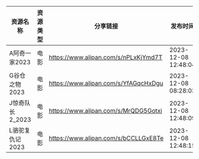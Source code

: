 | 资源名称        | 资源类型 | 分享链接                                 | 发布时间                |
| ----------- | ---- | ------------------------------------ | ------------------- |
| A阿奇一家2023   | 电影   | https://www.alipan.com/s/nPLxKjYmd7T | 2023-12-08 12:48:04 |
| G谷仓之物2023   | 电影   | https://www.alipan.com/s/YfAGqcHxDgu | 2023-12-08 08:28:03 |
| J惊奇队长2_2023 | 电影   | https://www.alipan.com/s/MrQDG5Gotxi | 2023-12-08 12:48:09 |
| L骆驼复仇记2023  | 电影   | https://www.alipan.com/s/bCCLLGxE8Te | 2023-12-08 12:48:15 |
